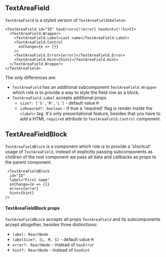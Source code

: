 ## TextAreaField

`TextAreaField` is a styled version of `TextAreaFieldSkeleton`

```
<TextAreaField id="ID" hasError={!!error} hasHint={!!hint}>
  <TextAreaField.Wrapper>
    <TextAreaField.Label>Last name</TextAreaField.Label>
    <TextAreaField.Control
      onChange={e => {}}
    />
    <TextAreaField.Error>{error}</TextAreaField.Error>
    <TextAreaField.Hint>{hint}</TextAreaField.Hint>
  </TextAreaField.Wrapper>
</TextAreaField>
```

The only differences are:

- `TextAreaField` has an additional subcomponent `TextAreaField.Wrapper` which role is to provide a way to style the field row as a block.
- `TextAreaField.Label` accepts additional props
  - `size?: ['S','M','L']` - default value `M`
  - `isRequred?: boolean` - if true a 'required' flag is render inside the `<label>` tag. It's only presentational feature, besides that you have to add a HTML `required` attribute to `TextAreaField.Control` component.

## TextAreaFieldBlock

`TextAreaFieldBlock` is a component which role is to provide a 'shortcut' usage of `TextAreaField`, instead of explicitly passing subcomponents as children of the root component we pass all data and callbacks as props to the parent component.

```
 <TextAreaFieldBlock
  id="ID"
  label="First name"
  onChange={e => {}}
  error={error}
  hint={hint}
/>
```

#### TextAreaFieldBlock props

`TextAreaFieldBLock` accepts all props `TextAreaField` and its subcomponents accept altogether, besides three distinctions:

- `label: ReactNode`
- `labelSize?: [L, M, S]` - default value `M`
- `error?: ReactNode` - instead of `hasError`
- `hint?: ReactNode` - instead of `hasHint`
